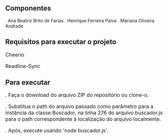 ## Componentes
. Ana Beatriz Brito de Farias
. Henrique Ferreira Paiva
. Mariana Oliveira Andrade

## Requisitos para executar o projeto
<p style="font-size: 16px;">Cheerio</p>
<p style="font-size: 16px;">Readline-Sync</p>

## Para executar
<p style="font-size: 16px;">. Faça o download do arquivo ZIP do repositório ou clone-o.</p>
<p style="font-size: 16px;">. Substitua o path do arquivo passado como parâmetro para a instância da classe Buscador, 
na linha 276 do arquivo buscador.js para o path correspondente à localização 
do arquivo localmente.</p>
<p style="font-size: 16px;">. Após, execute usando 'node buscador.js'.</p>


